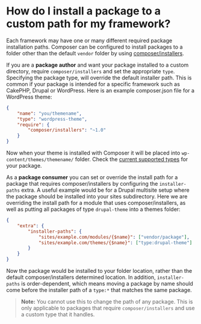 # How do I install a package to a custom path for my framework?

Each framework may have one or many different required package installation
paths. Composer can be configured to install packages to a folder other than
the default `vendor` folder by using
[composer/installers](https://github.com/composer/installers).

If you are a **package author** and want your package installed to a custom
directory, require `composer/installers` and set the appropriate `type`.
Specifying the package type, will override the default installer path.
This is common if your package is intended for a specific framework such as
CakePHP, Drupal or WordPress. Here is an example composer.json file for a
WordPress theme:

```json
{
    "name": "you/themename",
    "type": "wordpress-theme",
    "require": {
        "composer/installers": "~1.0"
    }
}
```

Now when your theme is installed with Composer it will be placed into
`wp-content/themes/themename/` folder. Check the
[current supported types](https://github.com/composer/installers#current-supported-package-types)
for your package.

As a **package consumer** you can set or override the install path for a package
that requires composer/installers by configuring the `installer-paths` extra. A
useful example would be for a Drupal multisite setup where the package should be
installed into your sites subdirectory. Here we are overriding the install path
for a module that uses composer/installers, as well as putting all packages of type
`drupal-theme` into a themes folder:

```json
{
    "extra": {
        "installer-paths": {
            "sites/example.com/modules/{$name}": ["vendor/package"],
            "sites/example.com/themes/{$name}": ["type:drupal-theme"]
        }
    }
}
```

Now the package would be installed to your folder location, rather than the default
composer/installers determined location. In addition, `installer-paths` is
order-dependent, which means moving a package by name should come before the installer
path of a `type:*` that matches the same package.

> **Note:** You cannot use this to change the path of any package. This is only
> applicable to packages that require `composer/installers` and use a custom type
> that it handles.
